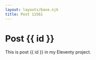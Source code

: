 ```yaml
---
layout: layouts/base.njk
title: Post 11561
---
```


# Post {{ id }}

This is post {{ id }} in my Eleventy project.
